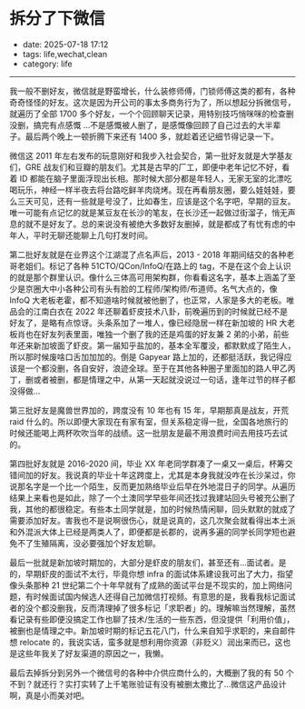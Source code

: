 # 拆分了下微信

- date: 2025-07-18 17:12
- tags: life,wechat,clean
- category: life

-------------------

我一般不删好友，微信就是野蛮增长，什么装修师傅，门锁师傅这类的都有，各种奇奇怪怪的好友。这次是因为开公司的事太多商务行为了，所以想起分拆微信号，就遍历了全部 1700 多个好友，一个个回顾聊天记录，用特别技巧悄咪咪的检查删没删，搞完有点感慨 …不是感慨被人删了，是感慨像回顾了自己过去的大半辈子。最后两个晚上一顿折腾下来还有 1400 多，就趁着还记细节得记录一下。

微信这 2011 年左右发布的玩意刚好和我步入社会契合，第一批好友就是大学基友们，GRE 战友们和豆瓣的朋友们。尤其是古早的厂工，即便中老年记忆不好，看着 ID 都能在脑子里面浮现出长相。那时候大部分都是年轻人，无家无室的北漂吃喝玩乐，神经一样半夜去将台路吃鲜羊肉烧烤。现在再看朋友圈，要么娃娃娃，要么三天可见，还有一些就是号没了，比如春生，应该是这个名字吧，早期的豆友。唯一可能有点记忆的就是某豆友在长沙的笔友，在长沙还一起做过街溜子，悄无声息的就不是好友了。总的来说没有被绝大多数好友删掉，就是都成了有忧有虑的中年人，平时无聊还能聊上几句打发时间。

第二批好友就是在业界这个江湖混了点名声后，2013 - 2018 年期间结交的各种老哥老姐们。标记了各种 51CTO/QCon/InfoQ/在路上的 tag，不是在这个会上认识的就是那个群里认识。像什么三体高可用架构群，你看看这名字，基本上涵盖了至少是京圈大中小各种公司有头有脸的工程师/架构师/布道师。名气大点的，像 InfoQ 大老板老霍，都不知道啥时候就被他删了，也正常，人家是多大的老板。唯品会的江南白衣在 2022 年还聊着虾皮技术八卦，前晚遍历到的时候就已经不是好友了，是略有点惊讶。头条系加了一堆人，像已经隐居一样在新加坡的 HR 大老板肖也在好友列表里面，唯独一个删了我的还是鸡蛋的好友兼 2 弟的小弟，前些年还来新加坡面了虾皮。第一届知乎盐加的，基本全军覆没，都默默成了陌生人，所以那时候废啥口舌加加加的。倒是 Gapyear 路上加的，还都挺活跃，我记得应该是一个都没删，各自安好，浪迹全球。至于在其他各种圈子里面加的路人甲乙丙丁，删或者被删，都是情理之中，从第一天起就没说过一句话，逢年过节的样子都没得做…

第三批好友是魔兽世界加的，跨度没有 10 年也有 15 年，早期那真是战友，开荒 raid 什么的。所以即便大家现在有家有室，但关系稳定得一批，全国各地旅行的时候还能喝上两杯吹吹当年的战绩。这一批朋友是最不用浪费时间去用技巧去试的。

第四批好友就是 2016-2020 间，毕业 XX 年老同学群凑了一桌又一桌后，杯筹交错间加的好友。我说真的毕业十年这跨度上，尤其是本身我就没咋在长沙呆过，你说那名字是一个比一个陌生，反而更加熟络毕业后早在外地混日子的同学。从遍历结果上来看也是如此，除了一个土澳同学早些年间还找过我建站回头号被充公删了我，其他的都很稳定。有些本土同学就是，加的时候热情闲聊，回头默默的就成了需要添加好友。害我也不是说啊很伤心，就是说真的，这几次聚会就看得出本土派和外混派大体上已经是两类人了，即便都是长郡的，说再多遍的同学长同学短也避免不了生殖隔离，没必要强加个好友尬聊。

最后一批就是新加坡时期加的，大部分是虾皮的朋友们，甚至还有…面试者。是的，早期虾皮的面试不太行，毕竟你想 infra 的面试体系建设我可出了大力，指望像头条那种 21 世纪第二个十年早就有了成熟的面试平台是不现实的，加上网络问题，有时候面试国内候选人还得自己加微信打视频。有意思的是，我看我标记面试者的没个都没删我，反而清理掉了很多标记「求职者」的。理解嘛当然理解，虽然看记录有些即便没搞定工作也聊了技术/生活的一些东西，但没提供「利用价值」，被删也是情理之中。新加坡时期的标记五花八门，什么来自知乎求职的，来自邮件想 relocate 的，我说实话，蛮多就是想利用你资源（非贬义）润出来而已，这也是这些年我关了好友渠道的原因之一，我懒。

最后去掉拆分到另外一个微信号的各种中介供应商什么的，大概删了我的有 50 个不到？就还行？实打实转了上千笔账验证有没有被删太撒比了…微信这产品设计啊，真是小而美对吧。